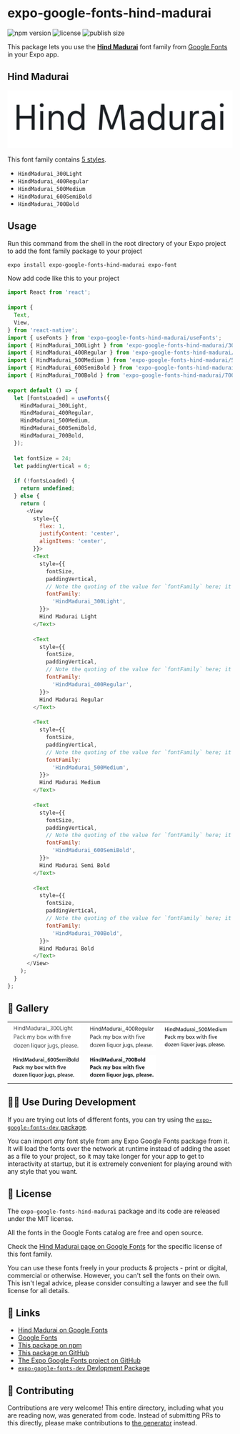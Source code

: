 # expo-google-fonts-hind-madurai

![npm version](https://flat.badgen.net/npm/v/expo-google-fonts-hind-madurai)
![license](https://flat.badgen.net/github/license/expo/google-fonts)
![publish size](https://flat.badgen.net/packagephobia/install/expo-google-fonts-hind-madurai)

This package lets you use the [**Hind Madurai**](https://fonts.google.com/specimen/Hind+Madurai) font family from [Google Fonts](https://fonts.google.com/) in your Expo app.

## Hind Madurai

![Hind Madurai](./font-family.png)

This font family contains [5 styles](#-gallery).

- `HindMadurai_300Light`
- `HindMadurai_400Regular`
- `HindMadurai_500Medium`
- `HindMadurai_600SemiBold`
- `HindMadurai_700Bold`

## Usage

Run this command from the shell in the root directory of your Expo project to add the font family package to your project
```sh
expo install expo-google-fonts-hind-madurai expo-font
```

Now add code like this to your project
```js
import React from 'react';

import {
  Text,
  View,
} from 'react-native';
import { useFonts } from 'expo-google-fonts-hind-madurai/useFonts';
import { HindMadurai_300Light } from 'expo-google-fonts-hind-madurai/300Light';
import { HindMadurai_400Regular } from 'expo-google-fonts-hind-madurai/400Regular';
import { HindMadurai_500Medium } from 'expo-google-fonts-hind-madurai/500Medium';
import { HindMadurai_600SemiBold } from 'expo-google-fonts-hind-madurai/600SemiBold';
import { HindMadurai_700Bold } from 'expo-google-fonts-hind-madurai/700Bold';

export default () => {
  let [fontsLoaded] = useFonts({
    HindMadurai_300Light,
    HindMadurai_400Regular,
    HindMadurai_500Medium,
    HindMadurai_600SemiBold,
    HindMadurai_700Bold,
  });

  let fontSize = 24;
  let paddingVertical = 6;

  if (!fontsLoaded) {
    return undefined;
  } else {
    return (
      <View
        style={{
          flex: 1,
          justifyContent: 'center',
          alignItems: 'center',
        }}>
        <Text
          style={{
            fontSize,
            paddingVertical,
            // Note the quoting of the value for `fontFamily` here; it expects a string!
            fontFamily:
              'HindMadurai_300Light',
          }}>
          Hind Madurai Light
        </Text>

        <Text
          style={{
            fontSize,
            paddingVertical,
            // Note the quoting of the value for `fontFamily` here; it expects a string!
            fontFamily:
              'HindMadurai_400Regular',
          }}>
          Hind Madurai Regular
        </Text>

        <Text
          style={{
            fontSize,
            paddingVertical,
            // Note the quoting of the value for `fontFamily` here; it expects a string!
            fontFamily:
              'HindMadurai_500Medium',
          }}>
          Hind Madurai Medium
        </Text>

        <Text
          style={{
            fontSize,
            paddingVertical,
            // Note the quoting of the value for `fontFamily` here; it expects a string!
            fontFamily:
              'HindMadurai_600SemiBold',
          }}>
          Hind Madurai Semi Bold
        </Text>

        <Text
          style={{
            fontSize,
            paddingVertical,
            // Note the quoting of the value for `fontFamily` here; it expects a string!
            fontFamily:
              'HindMadurai_700Bold',
          }}>
          Hind Madurai Bold
        </Text>
      </View>
    );
  }
};

```

## 🔡 Gallery


||||
|-|-|-|
|![HindMadurai_300Light](.//300Light/HindMadurai_300Light.ttf.png)|![HindMadurai_400Regular](.//400Regular/HindMadurai_400Regular.ttf.png)|![HindMadurai_500Medium](.//500Medium/HindMadurai_500Medium.ttf.png)||
|![HindMadurai_600SemiBold](.//600SemiBold/HindMadurai_600SemiBold.ttf.png)|![HindMadurai_700Bold](.//700Bold/HindMadurai_700Bold.ttf.png)|||


## 👩‍💻 Use During Development

If you are trying out lots of different fonts, you can try using the [`expo-google-fonts-dev` package](https://github.com/freeboub/google-fonts/tree/master/font-packages/dev#readme).

You can import *any* font style from any Expo Google Fonts package from it. It will load the fonts
over the network at runtime instead of adding the asset as a file to your project, so it may take longer
for your app to get to interactivity at startup, but it is extremely convenient
for playing around with any style that you want.

## 📖 License

The `expo-google-fonts-hind-madurai` package and its code are released under the MIT license.

All the fonts in the Google Fonts catalog are free and open source.

Check the [Hind Madurai page on Google Fonts](https://fonts.google.com/specimen/Hind+Madurai) for the specific license of this font family.

You can use these fonts freely in your products & projects - print or digital, commercial or otherwise. However, you can't sell the fonts on their own. This isn't legal advice, please consider consulting a lawyer and see the full license for all details.

## 🔗 Links

- [Hind Madurai on Google Fonts](https://fonts.google.com/specimen/Hind+Madurai)
- [Google Fonts](https://fonts.google.com/)
- [This package on npm](https://www.npmjs.com/package/expo-google-fonts-hind-madurai)
- [This package on GitHub](https://github.com/freeboub/google-fonts/tree/master/font-packages/hind-madurai)
- [The Expo Google Fonts project on GitHub](https://github.com/freeboub/google-fonts)
- [`expo-google-fonts-dev` Devlopment Package](https://github.com/freeboub/google-fonts/tree/master/font-packages/dev)

## 🤝 Contributing

Contributions are very welcome! This entire directory, including what you are reading now, was generated from code. Instead of submitting PRs to this directly, please make contributions to [the generator](https://github.com/freeboub/google-fonts/tree/master/packages/generator) instead.
